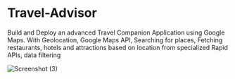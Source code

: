 # Travel-Advisor
 Build and Deploy an advanced Travel Companion Application using Google Maps. With Geolocation, Google Maps API, Searching for places, Fetching restaurants, hotels and attractions based on location from specialized Rapid APIs, data filtering 


![Screenshot (3)](https://user-images.githubusercontent.com/96579866/168046032-5ea69c58-df30-4d21-a7e9-634fbc5be72c.png)
